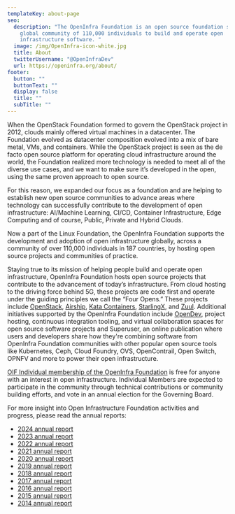 ```yaml
---
templateKey: about-page
seo:
  description: "The OpenInfra Foundation is an open source foundation supporting a
    global community of 110,000 individuals to build and operate open
    infrastructure software. "
  image: /img/OpenInfra-icon-white.jpg
  title: About
  twitterUsername: "@OpenInfraDev"
  url: https://openinfra.org/about/
footer:
  button: ""
  buttonText: ""
  display: false
  title: ""
  subTitle: ""
---
```

When the OpenStack Foundation formed to govern the OpenStack project in 2012, clouds mainly offered virtual machines in a datacenter. The Foundation evolved as datacenter composition evolved into a mix of bare metal, VMs, and containers. While the OpenStack project is seen as the de facto open source platform for operating cloud infrastructure around the world, the Foundation realized more technology is needed to meet all of the diverse use cases, and we want to make sure it’s developed in the open, using the same proven approach to open source.

For this reason, we expanded our focus as a foundation and are helping to establish new open source communities to advance areas where technology can successfully contribute to the development of open infrastructure: AI/Machine Learning, CI/CD, Container Infrastructure, Edge Computing and of course, Public, Private and Hybrid Clouds.

Now a part of the Linux Foundation, the OpenInfra Foundation supports the development and adoption of open infrastructure globally, across a community of over 110,000 individuals in 187 countries, by hosting open source projects and communities of practice.

Staying true to its mission of helping people build and operate open infrastructure, OpenInfra Foundation hosts open source projects that contribute to the advancement of today’s infrastructure. From cloud hosting to the driving force behind 5G, these projects are code first and operate under the guiding principles we call the “Four Opens.” These projects include [OpenStack](https://www.openstack.org), [Airship](https://www.airshipit.org), [Kata Containers](https://katacontainers.io/), [StarlingX](https://starlingx.io), and [Zuul](https://zuul-ci.org/). Additional initiatives supported by the OpenInfra Foundation include [OpenDev](https://opendev.org/), project hosting, continuous integration tooling, and virtual collaboration spaces for open source software projects and Superuser, an online publication where users and developers share how they're combining software from OpenInfra Foundation communities with other popular open source tools like Kubernetes, Ceph, Cloud Foundry, OVS, OpenContrail, Open Switch, OPNFV and more to power their open infrastructure.

[OIF Individual membership of the OpenInfra Foundation](/join/) is free for anyone with an interest in open infrastructure. Individual Members are expected to participate in the community through technical contributions or community building efforts, and vote in an annual election for the Governing Board.

For more insight into Open Infrastructure Foundation activities and progress, please read the annual reports: 

* [2024 annual report](https://openinfra.dev/annual-report/2024)
* [2023 annual report](https://openinfra.dev/annual-report/2023)
* [2﻿022 annual report](https://openinfra.dev/annual-report/2022)
* [](https://openinfra.dev/annual-report/2022)[2021 annual report](/annual-report/2021)
* [2020 annual report](https://www.openstack.org/annual-reports/2020-openstack-foundation-annual-report)
* [2019 annual report](https://www.openstack.org/annual-reports/2019-openstack-foundation-annual-report)
* [2018 annual report](https://www.openstack.org/annual-reports/2018-openstack-foundation-annual-report)
* [2017 annual report](https://www.openstack.org/assets/reports/OpenStack-AnnualReport2017.pdf)
* [2016 annual report](https://www.openstack.org/assets/reports/OpenStack-2016-Annual-Report-final-draft.pdf)
* [2015 annual report](https://www.openstack.org/assets/reports/osf-annual-report-2015-FINAL.pdf)
* [2014 annual report](https://www.openstack.org/assets/reports/osf-annual-report-2014.pdf)